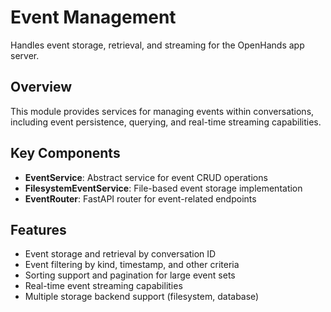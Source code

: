 # Event Management

Handles event storage, retrieval, and streaming for the OpenHands app server.

## Overview

This module provides services for managing events within conversations, including event persistence, querying, and real-time streaming capabilities.

## Key Components

- **EventService**: Abstract service for event CRUD operations
- **FilesystemEventService**: File-based event storage implementation
- **EventRouter**: FastAPI router for event-related endpoints

## Features

- Event storage and retrieval by conversation ID
- Event filtering by kind, timestamp, and other criteria
- Sorting support and pagination for large event sets
- Real-time event streaming capabilities
- Multiple storage backend support (filesystem, database)
